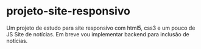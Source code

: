 # projeto-site-responsivo
Um projeto de estudo para site responsivo com html5, css3 e um pouco de JS
Site de notícias. Em breve vou implementar backend para inclusão de notícias.
